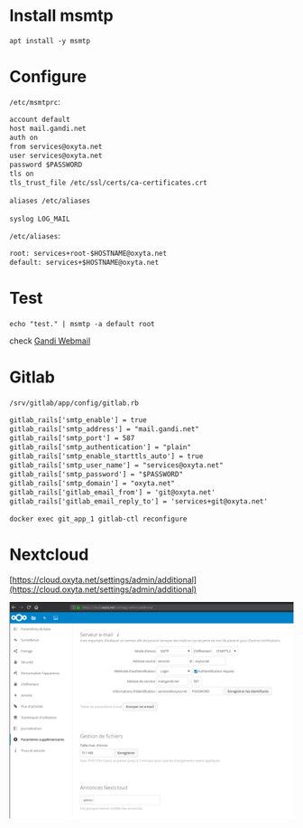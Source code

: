 # Install msmtp

```
apt install -y msmtp
```
# Configure

`/etc/msmtprc`:
```
account default
host mail.gandi.net
auth on
from services@oxyta.net
user services@oxyta.net
password $PASSWORD
tls on
tls_trust_file /etc/ssl/certs/ca-certificates.crt

aliases /etc/aliases

syslog LOG_MAIL
```

`/etc/aliases`:
```
root: services+root-$HOSTNAME@oxyta.net
default: services+$HOSTNAME@oxyta.net
```

# Test

`echo "test." | msmtp -a default root`

check [Gandi Webmail](https://webmail.gandi.net/)

# Gitlab

`/srv/gitlab/app/config/gitlab.rb`
```
gitlab_rails['smtp_enable'] = true
gitlab_rails['smtp_address'] = "mail.gandi.net"
gitlab_rails['smtp_port'] = 587
gitlab_rails['smtp_authentication'] = "plain"
gitlab_rails['smtp_enable_starttls_auto'] = true
gitlab_rails['smtp_user_name'] = "services@oxyta.net"
gitlab_rails['smtp_password'] = "$PASSWORD"
gitlab_rails['smtp_domain'] = "oxyta.net"
gitlab_rails['gitlab_email_from'] = 'git@oxyta.net'
gitlab_rails['gitlab_email_reply_to'] = 'services+git@oxyta.net'
```
`docker exec git_app_1 gitlab-ctl reconfigure`

# Nextcloud

[https://cloud.oxyta.net/settings/admin/additional](https://cloud.oxyta.net/settings/admin/additional)

![configuration](cloudmail.png)
